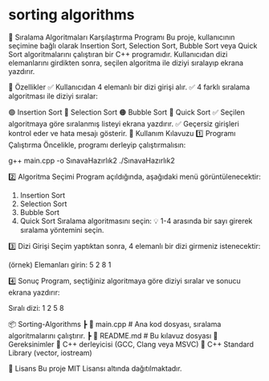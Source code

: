 # sorting algorithms
🚀 Sıralama Algoritmaları Karşılaştırma Programı
Bu proje, kullanıcının seçimine bağlı olarak Insertion Sort, Selection Sort, Bubble Sort veya Quick Sort algoritmalarını çalıştıran bir C++ programıdır. Kullanıcıdan dizi elemanlarını girdikten sonra, seçilen algoritma ile diziyi sıralayıp ekrana yazdırır.

📌 Özellikler
✅ Kullanıcıdan 4 elemanlı bir dizi girişi alır.
✅ 4 farklı sıralama algoritması ile diziyi sıralar:

🟢 Insertion Sort
🔵 Selection Sort
🟠 Bubble Sort
🔴 Quick Sort
✅ Seçilen algoritmaya göre sıralanmış listeyi ekrana yazdırır.
✅ Geçersiz girişleri kontrol eder ve hata mesajı gösterir.
🔧 Kullanım Kılavuzu
1️⃣ Programı Çalıştırma
Öncelikle, programı derleyip çalıştırmalısın:

g++ main.cpp -o SınavaHazırlık2
./SınavaHazırlık2

2️⃣ Algoritma Seçimi
Program açıldığında, aşağıdaki menü görüntülenecektir:

1. Insertion Sort
2. Selection Sort
3. Bubble Sort
4. Quick Sort
Sıralama algoritmasını seçin:
💡 1-4 arasında bir sayı girerek sıralama yöntemini seçin.

3️⃣ Dizi Girişi
Seçim yaptıktan sonra, 4 elemanlı bir dizi girmeniz istenecektir:

(örnek) 
Elemanları girin:
5
2
8
1

4️⃣ Sonuç
Program, seçtiğiniz algoritmaya göre diziyi sıralar ve sonucu ekrana yazdırır:

Sıralı dizi: 1 2 5 8

📦 Sorting-Algorithms
 ┣ 📜 main.cpp   # Ana kod dosyası, sıralama algoritmalarını çalıştırır.
 ┣ 📜 README.md  # Bu kılavuz dosyası
📌 Gereksinimler
📌 C++ derleyicisi (GCC, Clang veya MSVC)
📌 C++ Standard Library (vector, iostream)

📜 Lisans
Bu proje MIT Lisansı altında dağıtılmaktadır.


 
